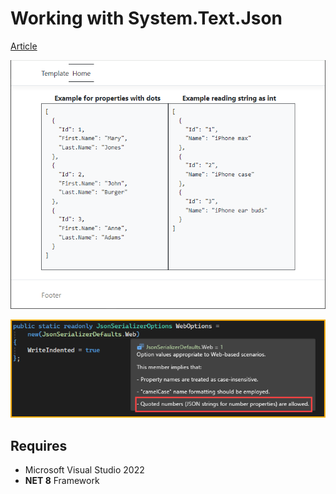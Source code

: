 # Working with System.Text.Json



[Article](https://dev.to/karenpayneoregon/c-systemtextjson-37m1)


![image 1](assets/Web.png)


![image 2](assets/Figure5.png)
## Requires

- Microsoft Visual Studio 2022
- **NET 8** Framework
